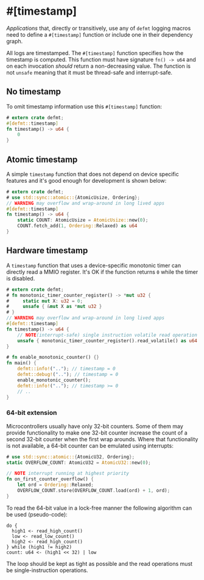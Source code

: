 # #[timestamp]

*Applications* that, directly or transitively, use any of `defmt` logging macros need to define a `#[timestamp]` function or include one in their dependency graph.

All logs are timestamped.
The `#[timestamp]` function specifies how the timestamp is computed.
This function must have signature `fn() -> u64` and on each invocation *should* return a non-decreasing value.
The function is not `unsafe` meaning that it must be thread-safe and interrupt-safe.

## No timestamp

To omit timestamp information use this `#[timestamp]` function:

``` rust
# extern crate defmt;
#[defmt::timestamp]
fn timestamp() -> u64 {
    0
}
```

## Atomic timestamp

A simple `timestamp` function that does not depend on device specific features and it's good enough for development is shown below:

``` rust
# extern crate defmt;
# use std::sync::atomic::{AtomicUsize, Ordering};
// WARNING may overflow and wrap-around in long lived apps
#[defmt::timestamp]
fn timestamp() -> u64 {
    static COUNT: AtomicUsize = AtomicUsize::new(0);
    COUNT.fetch_add(1, Ordering::Relaxed) as u64
}
```

## Hardware timestamp

A `timestamp` function that uses a device-specific monotonic timer can directly read a MMIO register.
It's OK if the function returns `0` while the timer is disabled.

``` rust
# extern crate defmt;
# fn monotonic_timer_counter_register() -> *mut u32 {
#     static mut X: u32 = 0;
#     unsafe { &mut X as *mut u32 }
# }
// WARNING may overflow and wrap-around in long lived apps
#[defmt::timestamp]
fn timestamp() -> u64 {
    // NOTE(interrupt-safe) single instruction volatile read operation
    unsafe { monotonic_timer_counter_register().read_volatile() as u64 }
}

# fn enable_monotonic_counter() {}
fn main() {
    defmt::info!(".."); // timestamp = 0
    defmt::debug!(".."); // timestamp = 0
    enable_monotonic_counter();
    defmt::info!(".."); // timestamp >= 0
    // ..
}
```

### 64-bit extension

Microcontrollers usually have only 32-bit counters.
Some of them may provide functionality to make one 32-bit counter increase the count of a second 32-bit counter when the first wrap arounds.
Where that functionality is not available, a 64-bit counter can be emulated using interrupts:

``` rust
# use std::sync::atomic::{AtomicU32, Ordering};
static OVERFLOW_COUNT: AtomicU32 = AtomicU32::new(0);

// NOTE interrupt running at highest priority
fn on_first_counter_overflow() {
    let ord = Ordering::Relaxed;
    OVERFLOW_COUNT.store(OVERFLOW_COUNT.load(ord) + 1, ord);
}
```

To read the 64-bit value in a lock-free manner the following algorithm can be used (pseudo-code):

``` text
do {
  high1 <- read_high_count()
  low <- read_low_count()
  high2 <- read_high_count()
} while (high1 != high2)
count: u64 <- (high1 << 32) | low
```

The loop should be kept as tight as possible and the read operations must be single-instruction operations.
